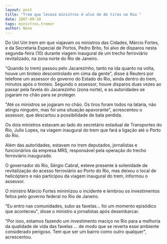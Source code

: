```yaml
---
layout: post
title: "Trem que levava ministros é alvo de de tiros no Rio "
date: 2007-09-10
tags: ministros,tremor
author: None
---
```

Do Uol
Um trem em que viajavam os ministros das Cidades, M&aacute;rcio Fortes, e da Secretaria Especial de Portos, Pedro Brito, foi alvo de disparos nesta segunda-feira (10) durante viagem inaugural de um trecho ferrovi&aacute;rio revitalizado, na zona norte do Rio de Janeiro. 

&quot;Quando (o trem) passou pelo Jacarezinho, tanto na ida quanto na volta, houve um tiroteio descontrolado em cima da gente&quot;, disse &agrave; Reuters por telefone um assessor do governo do Estado do Rio, ainda dentro do trem, minutos ap&oacute;s o tiroteio. 
Segundo o assessor, houve disparos duas vezes ao passar pela favela do Jacarezinho (zona norte), e as autoridades se jogaram no ch&atilde;o para se proteger. 

&quot;At&eacute; os ministros se jogaram no ch&atilde;o. Os tiros foram todos na lataria, n&atilde;o atingiu ningu&eacute;m, mas foi uma situa&ccedil;&atilde;o apavorante&quot;, acrescentou o assessor, que descartou a possibilidade de bala perdida. 

Os dois ministros estavam ao lado do secret&aacute;rio estadual de Transportes do Rio, Julio Lopes, na viagem inaugural do trem que far&aacute; a liga&ccedil;&atilde;o at&eacute; o Porto do Rio. 

Al&eacute;m das autoridades, estavam no trem deputados, jornalistas e funcion&aacute;rios da empresa MRS, respons&aacute;vel pela opera&ccedil;&atilde;o do trecho ferrovi&aacute;rio inaugurado. 

O governador do Rio, S&eacute;rgio Cabral, esteve presente &agrave; solenidade de revitaliza&ccedil;&atilde;o do acesso ferrovi&aacute;rio ao Porto do Rio, mas deixou o local de helic&oacute;ptero e n&atilde;o participou da viagem inaugural do trem, informou o assessor. 

O ministro M&aacute;rcio Fortes minimizou o incidente e lembrou os investimentos feitos pelo governo federal no Rio de Janeiro. 

&quot;Eu entro nas comunidades, subo as favelas... foi um momento epis&oacute;dico que aconteceu&quot;, disse o ministro a jornalistas ap&oacute;s desembarcar. 

&quot;Por isso, estamos fazendo um investimento maci&ccedil;o no Rio para a melhoria da qualidade de vida das favelas ... de modo que se reverta esse ambiente considerado perigoso. Tem que ser um bairro como outro qualquer&quot;, acrescentou.  